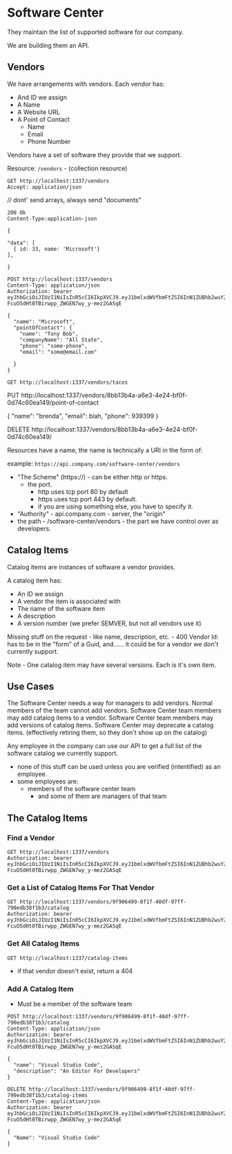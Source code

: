 # Software Center 

They maintain the list of supported software for our company.

We are building them an API.

## Vendors

We have arrangements with vendors. Each vendor has:

- And ID we assign
- A Name
- A Website URL
- A Point of Contact
  - Name
  - Email
  - Phone Number

Vendors have a set of software they provide that we support.

Resource: `/vendors` - (collection resource)

```http
GET http://localhost:1337/vendors
Accept: application/json
```
// dont' send arrays, always send "documents"

```http
200 Ok
Content-Type:application-json

{

"data": [
  { id: 33, name: 'Microsoft'}
],

}

```
```http
POST http://localhost:1337/vendors
Content-Type: application/json
Authorization: bearer eyJhbGciOiJIUzI1NiIsInR5cCI6IkpXVCJ9.eyJ1bmlxdWVfbmFtZSI6InN1ZUBhb2wuY29tIiwic3ViIjoic3VlQGFvbC5jb20iLCJqdGkiOiJhOWMyY2UxZSIsInJvbGUiOlsiU29mdHdhcmVDZW50ZXIiLCJNYW5hZ2VyIl0sImF1ZCI6Imh0dHA6Ly9sb2NhbGhvc3Q6MTMzNyIsIm5iZiI6MTc2MTI0ODIzNCwiZXhwIjoxODU1ODU2MjM0LCJpYXQiOjE3NjEyNDgyMzUsImlzcyI6ImRvdG5ldC11c2VyLWp3dHMifQ.vMmRh-FcuO5dHt0TBirwpp_ZWGEN7wy_y-mez2GASqE

{
  "name": "Microsoft",
  "pointOfContact": {
    "name": "Tony Bob",
    "companyName": "All State",
    "phone": "some-phone",
    "email": "some@email.com"

  }
}
```

```http
GET http://localhost:1337/vendors/tacos

```

PUT  http://localhost:1337/vendors/8bb13b4a-a6e3-4e24-bf0f-0d74c60ea149/point-of-contact

{
  "name": "brenda",
  "email": blah,
  "phone": 939399
}

DELETE http://localhost:1337/vendors/8bb13b4a-a6e3-4e24-bf0f-0d74c60ea149/



Resources have a name, the name is technically a URI in the form of:

example: `https://api.company.com/software-center/vendors`

- "The Scheme" (https://) - can be either http or https. 
  - the port.
    - http uses tcp port 80 by default
    - https uses tcp port 443 by default.
    - if you are using something else, you have to specify it.
- "Authority" - api.company.com - server, the "origin" 
- the path - /software-center/vendors - the part we have control over as developers.


## Catalog Items

Catalog items are instances of software a vendor provides.

A catalog item has:
- An ID we assign
- A vendor the item is associated with
- The name of the software item
- A description
- A version number (we prefer SEMVER, but not all vendors use it)



Missing stuff on the request - like name, description, etc. - 400
Vendor Id: has to be in the "form" of a Guid, and...... it could be for a vendor we don't currently support.



Note - One catalog item may have several versions. Each is it's own item.

## Use Cases

The Software Center needs a way for managers to add vendors. Normal members of the team cannot add vendors.
Software Center team members may add catalog items to a vendor.
Software Center team members may add versions of catalog items.
Software Center may deprecate a catalog items. (effectively retiring them, so they don't show up on the catalog)

Any employee in the company can use our API to get a full list of the software catalog we currently support.

- none of this stuff can be used unless you are verified (intentified) as an employee.
- some employees are:
  - members of the software center team
    - and some of them are managers of that team


## The Catalog Items

### Find a Vendor
```http
GET http://localhost:1337/vendors
Authorization: bearer eyJhbGciOiJIUzI1NiIsInR5cCI6IkpXVCJ9.eyJ1bmlxdWVfbmFtZSI6InN1ZUBhb2wuY29tIiwic3ViIjoic3VlQGFvbC5jb20iLCJqdGkiOiJhOWMyY2UxZSIsInJvbGUiOlsiU29mdHdhcmVDZW50ZXIiLCJNYW5hZ2VyIl0sImF1ZCI6Imh0dHA6Ly9sb2NhbGhvc3Q6MTMzNyIsIm5iZiI6MTc2MTI0ODIzNCwiZXhwIjoxODU1ODU2MjM0LCJpYXQiOjE3NjEyNDgyMzUsImlzcyI6ImRvdG5ldC11c2VyLWp3dHMifQ.vMmRh-FcuO5dHt0TBirwpp_ZWGEN7wy_y-mez2GASqE
```

### Get a List of Catalog Items For That Vendor 

```http
GET http://localhost:1337/vendors/9f906499-8f1f-40df-97ff-790edb38f1b3/catalog
Authorization: bearer eyJhbGciOiJIUzI1NiIsInR5cCI6IkpXVCJ9.eyJ1bmlxdWVfbmFtZSI6InN1ZUBhb2wuY29tIiwic3ViIjoic3VlQGFvbC5jb20iLCJqdGkiOiJhOWMyY2UxZSIsInJvbGUiOlsiU29mdHdhcmVDZW50ZXIiLCJNYW5hZ2VyIl0sImF1ZCI6Imh0dHA6Ly9sb2NhbGhvc3Q6MTMzNyIsIm5iZiI6MTc2MTI0ODIzNCwiZXhwIjoxODU1ODU2MjM0LCJpYXQiOjE3NjEyNDgyMzUsImlzcyI6ImRvdG5ldC11c2VyLWp3dHMifQ.vMmRh-FcuO5dHt0TBirwpp_ZWGEN7wy_y-mez2GASqE
```

### Get All Catalog Items

```http
GET http://localhost:1337/catalog-items
```

- if that vendor doesn't exist, return a 404

### Add A Catalog Item

- Must be a member of the software team

```http
POST http://localhost:1337/vendors/9f906499-8f1f-40df-97ff-790edb38f1b3/catalog
Content-Type: application/json
Authorization: bearer eyJhbGciOiJIUzI1NiIsInR5cCI6IkpXVCJ9.eyJ1bmlxdWVfbmFtZSI6InN1ZUBhb2wuY29tIiwic3ViIjoic3VlQGFvbC5jb20iLCJqdGkiOiJhOWMyY2UxZSIsInJvbGUiOlsiU29mdHdhcmVDZW50ZXIiLCJNYW5hZ2VyIl0sImF1ZCI6Imh0dHA6Ly9sb2NhbGhvc3Q6MTMzNyIsIm5iZiI6MTc2MTI0ODIzNCwiZXhwIjoxODU1ODU2MjM0LCJpYXQiOjE3NjEyNDgyMzUsImlzcyI6ImRvdG5ldC11c2VyLWp3dHMifQ.vMmRh-FcuO5dHt0TBirwpp_ZWGEN7wy_y-mez2GASqE

{
  "name": "Visual Studio Code",
  "description": "An Editor For Developers"
}
```

```http
DELETE http://localhost:1337/vendors/9f906499-8f1f-40df-97ff-790edb38f1b3/catalog-items
Content-Type: application/json
Authorization: bearer eyJhbGciOiJIUzI1NiIsInR5cCI6IkpXVCJ9.eyJ1bmlxdWVfbmFtZSI6InN1ZUBhb2wuY29tIiwic3ViIjoic3VlQGFvbC5jb20iLCJqdGkiOiJhOWMyY2UxZSIsInJvbGUiOlsiU29mdHdhcmVDZW50ZXIiLCJNYW5hZ2VyIl0sImF1ZCI6Imh0dHA6Ly9sb2NhbGhvc3Q6MTMzNyIsIm5iZiI6MTc2MTI0ODIzNCwiZXhwIjoxODU1ODU2MjM0LCJpYXQiOjE3NjEyNDgyMzUsImlzcyI6ImRvdG5ldC11c2VyLWp3dHMifQ.vMmRh-FcuO5dHt0TBirwpp_ZWGEN7wy_y-mez2GASqE

{
  "Name": "Visual Studio Code"
}
```